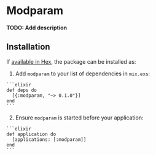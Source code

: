 # Modparam

**TODO: Add description**

## Installation

If [available in Hex](https://hex.pm/docs/publish), the package can be installed as:

  1. Add `modparam` to your list of dependencies in `mix.exs`:

    ```elixir
    def deps do
      [{:modparam, "~> 0.1.0"}]
    end
    ```

  2. Ensure `modparam` is started before your application:

    ```elixir
    def application do
      [applications: [:modparam]]
    end
    ```

